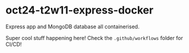 # oct24-t2w11-express-docker
Express app and MongoDB database all containerised.

Super cool stuff happening here! Check the `.github/workflows` folder for CI/CD!